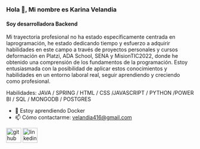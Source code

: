 ### Hola 👋, Mi nombre es Karina Velandia
#### Soy desarrolladora Backend 
Mi trayectoria profesional no ha estado específicamente centrada en laprogramación, he estado dedicando tiempo y esfuerzo a adquirir
habilidades en este campo a través de proyectos personales y cursos deformación en Platzi, ADA School, SENA y MisionTIC2022, donde he
obtenido una comprensión de los fundamentos de la programación.
Estoy entusiasmada con la posibilidad de aplicar estos conocimientos y
habilidades en un entorno laboral real, seguir aprendiendo y creciendo
como profesional.

Habilidades: JAVA / SPRING  / HTML / CSS /JAVASCRIPT / PYTHON /POWER BI / SQL / MONGODB / POSTGRES

- 🌱 Estoy aprendiendo Docker 
- 📫 Cómo contactarme: velandia416@gmail.com 


[<img src='https://cdn.jsdelivr.net/npm/simple-icons@3.0.1/icons/github.svg' alt='github' height='40'>](https://github.com/ykvelandia)  [<img src='https://cdn.jsdelivr.net/npm/simple-icons@3.0.1/icons/linkedin.svg' alt='linkedin' height='40'>](https://www.linkedin.com/in/yeni-karina-velandia-cruz-316237256/)  

